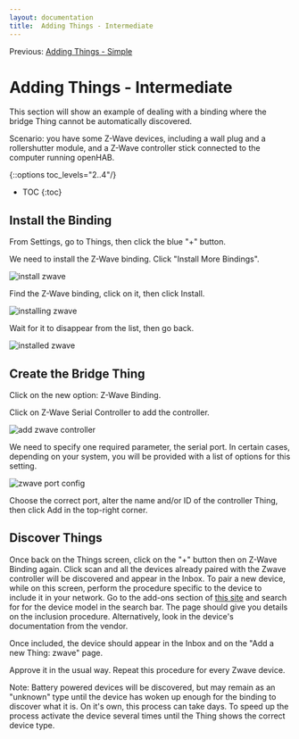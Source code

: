 ```yaml
---
layout: documentation
title:  Adding Things - Intermediate
---
```


Previous: [Adding Things - Simple]({{base}}/tutorial/things_simple.html)

# Adding Things - Intermediate

This section will show an example of dealing with a binding where the bridge Thing cannot be automatically discovered.

Scenario: you have some Z-Wave devices, including a wall plug and a rollershutter module, and a Z-Wave controller stick connected to the computer running openHAB.

{::options toc_levels="2..4"/}

- TOC
{:toc}

## Install the Binding

From Settings, go to Things, then click the blue "+" button.

We need to install the Z-Wave binding.
Click "Install More Bindings".

![install zwave](images/install_zwave.png)

Find the Z-Wave binding, click on it, then click Install.

![installing zwave](images/installing_zwave.png)

Wait for it to disappear from the list, then go back.

![installed zwave](images/installed_zwave.png)

## Create the Bridge Thing

Click on the new option: Z-Wave Binding.

Click on Z-Wave Serial Controller to add the controller.

![add zwave controller](images/zwave_add_controller.png)

We need to specify one required parameter, the serial port.
In certain cases, depending on your system, you will be provided with a list of options for this setting.

![zwave port config](images/zwave_port_config.png)

Choose the correct port, alter the name and/or ID of the controller Thing, then click Add in the top-right corner.

## Discover Things

Once back on the Things screen, click on the "+" button then on Z-Wave Binding again.
Click scan and all the devices already paired with the Zwave controller will be discovered and appear in the Inbox.
To pair a new device, while on this screen, perform the procedure specific to the device to include it in your network.
Go to the add-ons section of [this site](/addons/bindings/zwave/doc/things.html#things-supported-by-the-z-wave-binding) and search for for the device model in the search bar.
The page should give you details on the inclusion procedure.
Alternatively, look in the device's documentation from the vendor.

Once included, the device should appear in the Inbox and on the "Add a new Thing: zwave" page.

Approve it in the usual way.
Repeat this procedure for every Zwave device.

Note: Battery powered devices will be discovered, but may remain as an "unknown" type until the device has woken up enough for the binding to discover what it is.
On it's own, this process can take days.
To speed up the process activate the device several times until the Thing shows the correct device type.
